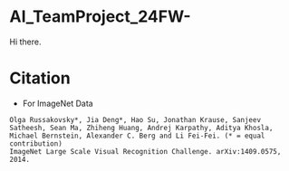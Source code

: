 # AI_TeamProject_24FW-

Hi there.


# Citation
- For ImageNet Data
```
Olga Russakovsky*, Jia Deng*, Hao Su, Jonathan Krause, Sanjeev Satheesh, Sean Ma, Zhiheng Huang, Andrej Karpathy, Aditya Khosla, Michael Bernstein, Alexander C. Berg and Li Fei-Fei. (* = equal contribution)
ImageNet Large Scale Visual Recognition Challenge. arXiv:1409.0575, 2014.
```
